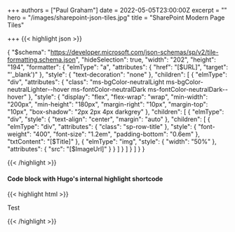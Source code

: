 +++
authors = ["Paul Graham"]
date = 2022-05-05T23:00:00Z
excerpt = ""
hero = "/images/sharepoint-json-tiles.jpg"
title = "SharePoint Modern Page Tiles"

+++
{{< highlight json >}}

{ "$schema": "https://developer.microsoft.com/json-schemas/sp/v2/tile-formatting.schema.json", "hideSelection": true, "width": "202", "height": "194", "formatter": { "elmType": "a", "attributes": { "href": "\[$URL\]", "target": "'_blank')" }, "style": { "text-decoration": "none" }, "children": \[ { "elmType": "div", "attributes": { "class": "ms-bgColor-neutralLight ms-bgColor-neutralLighter--hover ms-fontColor-neutralDark ms-fontColor-neutralDark--hover" }, "style": { "display": "flex", "flex-wrap": "wrap", "min-width": "200px", "min-height": "180px", "margin-right": "10px", "margin-top": "10px", "box-shadow": "2px 2px 4px darkgrey" }, "children": \[ { "elmType": "div", "style": { "text-align": "center", "margin": "auto" }, "children": \[ { "elmType": "div", "attributes": { "class": "sp-row-title" }, "style": { "font-weight": "400", "font-size": "1.2em", "padding-bottom": "0.6em" }, "txtContent": "\[$Title\]" }, { "elmType": "img", "style": { "width": "50%" }, "attributes": { "src": "\[$ImageUrl\]" } } \] } \] } \] } }

{{< /highlight >}}

#### Code block with Hugo's internal highlight shortcode

{{< highlight html >}}
<!DOCTYPE html>
<html lang="en">
<head>
<meta charset="UTF-8">
<title>Example HTML5 Document</title>
</head>
<body>
<p>Test</p>
</body>
</html>
{{< /highlight >}}